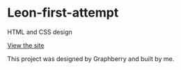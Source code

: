 # Leon-first-attempt
HTML and CSS design

[View the site](https://khql3d.github.io/Leon-first-attempt/)

This project was designed by Graphberry and built by me.
